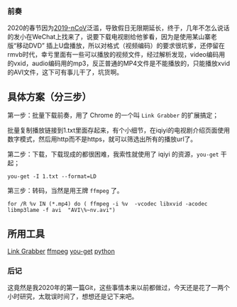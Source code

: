 ### 前奏
  2020的春节因为[2019-nCoV](https://en.wikipedia.org/wiki/2019%E2%80%9320_Wuhan_coronavirus_outbreak)泛滥，导致假日无限期延长，终于，几年不怎么说话的发小在WeChat上找来了，说要下载电视剧给他爹看，因为是使用某山寨老版“移动DVD” 插上U盘播放，所以对格式（视频编码）的要求很坑爹，还停留在rmvb时代，幸亏里面有一些可以播放的视频文件，经过解析发现，video编码用的vxid，audio编码用的mp3，反正普通的MP4文件是不能播放的，只能播放xvid的AVI文件，这下可有事儿干了，坑货啊。

## 具体方案（分三步）

第一步：批量下载前奏，用了 Chrome 的一个叫 `Link Grabber` 的扩展搞定；
  
  批量复制播放链接到1.txt里面存起来，有个小细节，在iqiyi的电视剧介绍页面使用数字模式，然后用http而不是https，就可以筛选出所有的播放url了。
  
第二步：下载，下载现成的都很困难，我索性就使用了 iqiyi 的资源，`you-get` 干起；
  
  `you-get -I 1.txt --format=LD`
  
第三步：转码，当然是用王牌 `ffmpeg` 了。
  
  `for /R %v IN (*.mp4) do ( ffmpeg -i %v  -vcodec libxvid -acodec libmp3lame -f avi  "AVI\%~nv.avi")`
  
## 所用工具
  [Link Grabber](https://chrome.google.com/webstore/detail/link-grabber/caodelkhipncidmoebgbbeemedohcdma)
  [ffmpeg](https://www.ffmpeg.org/download.html)
  [you-get](https://github.com/soimort/you-get/)
  [python](https://python.org/)
  
### 后记
  这竟然是我2020年的第一篇Git，这些事情本来以前都做过，今天还是花了一两个小时研究，太耽误时间了，想想还是记下来吧。

